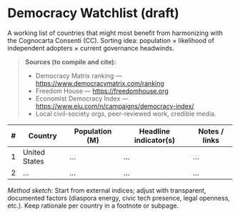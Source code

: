 # Democracy Watchlist (draft)

A working list of countries that might most benefit from harmonizing with the Cognocarta Consenti (CC).
Sorting idea: population × likelihood of independent adopters × current governance headwinds.

> **Sources (to compile and cite):**
> - Democracy Matrix ranking — https://www.democracymatrix.com/ranking
> - Freedom House — https://freedomhouse.org
> - Economist Democracy Index — https://www.eiu.com/n/campaigns/democracy-index/
> - Local civil-society orgs, peer-reviewed work, credible media.

| # | Country | Population (M) | Headline indicator(s) | Notes / links |
|---|---------|-----------------|-----------------------|---------------|
| 1 | United States | … | … | … |
| 2 | … | … | … | … |

*Method sketch:* Start from external indices; adjust with transparent, documented factors (diaspora energy, civic tech presence, legal openness, etc.). Keep rationale per country in a footnote or subpage.

